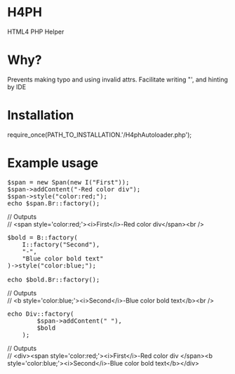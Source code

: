 H4PH
====

HTML4 PHP Helper

Why?
===
Prevents making typo and using invalid attrs. 
Facilitate writing "', and hinting by IDE

Installation
============

require_once(PATH_TO_INSTALLATION.'/H4phAutoloader.php');

Example usage
=============
<pre>
$span = new Span(new I("First"));
$span->addContent("-Red color div");
$span->style("color:red;");
echo $span.Br::factory();
</pre>

// Outputs<br/>
// &lt;span style='color:red;'&gt;&lt;i&gt;First&lt;/i&gt;-Red color div&lt;/span&gt;&lt;br /&gt;

<pre>
$bold = B::factory(
	I::factory("Second"),
	"-",
	"Blue color bold text"
)->style("color:blue;");

echo $bold.Br::factory();
</pre>
// Outputs <br/>
// &lt;b style='color:blue;'&gt;&lt;i&gt;Second&lt;/i&gt;-Blue color bold text&lt;/b&gt;&lt;br /&gt;
<pre>
echo Div::factory(
	    $span->addContent(" "),
	    $bold
	);
</pre>
// Outputs <br/>
// &lt;div&gt;&lt;span style='color:red;'&gt;&lt;i&gt;First&lt;/i&gt;-Red color div &lt;/span&gt;&lt;b style='color:blue;'&gt;&lt;i&gt;Second&lt;/i&gt;-Blue color bold text&lt;/b&gt;&lt;/div&gt;

